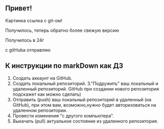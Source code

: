 ## Привет!

Картинка ссылка с git-ом!

Получилось, теперь обратно более свежую версию

Получилось в 24г

с gitHubа отправляю

## К инструкции по markDown как ДЗ

1. Создать аккаунт на GitHub.
2. Создать локальный репозиторий. 
3."Подружить" ваш локальный и удаленный репозиторий. GitHub при создании нового репозитория подскажет как можно сделать)
4. Отправить (push) ваш локальный репозиторий в удаленный (на GitHub), при этом вам, возможно,нужно будет авторизоваться на удаленном репозитории.
5. Провести изменения "с другого компьютера".
6. Выкачать (pull) актуальное состояние из удаленного репозитория.
